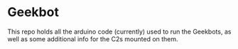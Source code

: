 # Geekbot
This repo holds all the arduino code (currently) used to run the Geekbots, as well as some additional info for the C2s mounted on them.
